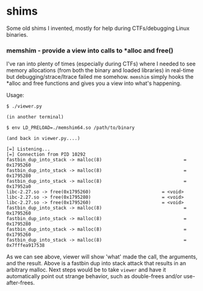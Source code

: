 # shims

Some old shims I invented, mostly for help during CTFs/debugging Linux binaries.

### memshim - provide a view into calls to \*alloc and free()
I've ran into plenty of times (especially during CTFs) where I needed to see memory allocations (from both the binary and loaded libraries) in real-time but debugging/strace/ltrace failed me somehow.  `memshim` simply hooks the \*alloc and free functions and gives you a view into what's happening.

Usage:
```
$ ./viewer.py

(in another terminal)

$ env LD_PRELOAD=./memshim64.so /path/to/binary

(and back in viewer.py....)

[=] Listening...
[=] Connection from PID 10292
fastbin_dup_into_stack -> malloc(8)                              = 0x1795260
fastbin_dup_into_stack -> malloc(8)                              = 0x1795280
fastbin_dup_into_stack -> malloc(8)                              = 0x17952a0
libc-2.27.so -> free(0x1795260)                          = <void>
libc-2.27.so -> free(0x1795280)                          = <void>
libc-2.27.so -> free(0x1795260)                          = <void>
fastbin_dup_into_stack -> malloc(8)                              = 0x1795260
fastbin_dup_into_stack -> malloc(8)                              = 0x1795280
fastbin_dup_into_stack -> malloc(8)                              = 0x1795260
fastbin_dup_into_stack -> malloc(8)                              = 0x7fffea917538

```

As we can see above, viewer will show 'what' made the call, the arguments, and the result.  Above is a fastbin dup into stack attack that results in an arbitrary malloc. Next steps would be to take `viewer` and have it automatically point out strange behavior, such as double-frees and/or use-after-frees.
